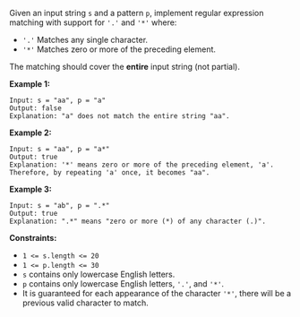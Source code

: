 Given an input string `s` and a pattern `p`, implement regular expression matching with support for `'.'` and `'*'` where:
* `'.'` Matches any single character.
* `'*'` Matches zero or more of the preceding element.

The matching should cover the **entire** input string (not partial).

**Example 1:**
```
Input: s = "aa", p = "a"
Output: false
Explanation: "a" does not match the entire string "aa".
```
**Example 2:**
```
Input: s = "aa", p = "a*"
Output: true
Explanation: '*' means zero or more of the preceding element, 'a'. Therefore, by repeating 'a' once, it becomes "aa".
```
**Example 3:**
```
Input: s = "ab", p = ".*"
Output: true
Explanation: ".*" means "zero or more (*) of any character (.)".
``` 
**Constraints:**
* `1 <= s.length <= 20`
* `1 <= p.length <= 30`
* `s` contains only lowercase English letters.
* `p` contains only lowercase English letters, `'.'`, and `'*'`.
* It is guaranteed for each appearance of the character `'*'`, there will be a previous valid character to match.
